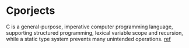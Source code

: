 # Cporjects


C is a general-purpose, imperative computer programming language, 
supporting structured programming, lexical variable scope and recursion, 
while a static type system prevents many unintended operations.
[ref](https://en.wikipedia.org/wiki/C_(programming_language))
